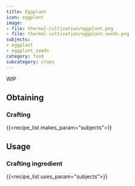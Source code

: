 ```yaml
---
title: Eggplant
icon: eggplant
image:
- file: thermal-cultivation/eggplant.png
- file: thermal-cultivation/eggplant-seeds.png
subjects: 
- eggplant
- eggplant_seeds
category: food
subcategory: crops
---
```


WIP

Obtaining
---------

### Crafting
{{<recipe_list makes_param="subjects">}}

Usage
-----

### Crafting ingredient
{{<recipe_list uses_param="subjects">}}